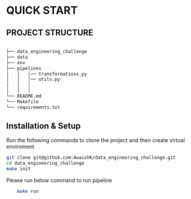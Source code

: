 # QUICK START

## PROJECT STRUCTURE

```bash

├── data_engineering_challenge
├── data
├── env
├── pipelines
│   │   │── transformations.py
│   │   │── utils.py
│   │   │
│   │   │
└── README.md
└── Makefile
└── requirements.txt
```

## Installation & Setup

Run the following commands to clone the project and then create virtual enviroment

```bash
git clone git@github.com:AwaishK/data_engineering_challenge.git
cd data_engineering_challenge
make init
```

Please run below command to run pipeline

```bash
    make run
```
